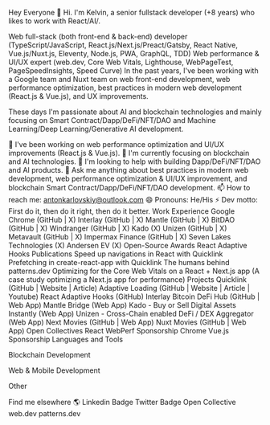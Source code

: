 Hey Everyone 👋
Hi. I'm Kelvin, a senior fullstack developer (+8 years) who likes to work with React/AI/.

Web full-stack (both front-end & back-end) developer (TypeScript/JavaScript, React.js/Next.js/Preact/Gatsby, React Native, Vue.js/Nuxt.js, Eleventy, Node.js, PWA, GraphQL, TDD)
Web performance & UI/UX expert (web.dev, Core Web Vitals, Lighthouse, WebPageTest, PageSpeedInsights, Speed Curve)
In the past years, I've been working with a Google team and Nuxt team on web front-end development, web performance optimization, best practices in modern web development (React.js & Vue.js), and UX improvements.

These days I'm passionate about AI and blockchain technologies and mainly focusing on Smart Contract/Dapp/DeFi/NFT/DAO and Machine Learning/Deep Learning/Generative AI development.



🌱 I've been working on web performance optimization and UI/UX improvements (React.js & Vue.js).
🌱 I'm currently focusing on blockchain and AI technologies.
🤔 I'm looking to help with building Dapp/DeFi/NFT/DAO and AI products.
💬 Ask me anything about best practices in modern web development, web performance optimization & UI/UX improvement, and blockchain Smart Contract/Dapp/DeFi/NFT/DAO development.
📫 How to reach me: antonkarlovskiy@outlook.com
😄 Pronouns: He/His
⚡ Dev motto: First do it, then do it right, then do it better.
Work Experience
Google Chrome (GitHub | X)
Interlay (GitHub | X)
Mantle (GitHub | X)
BitDAO (GitHub | X)
Windranger (GitHub | X)
Kado (X)
Unizen (GitHub | X)
Metavault (GitHub | X)
Impermax Finance (GitHub | X)
Seven Lakes Technologies (X)
Andersen EV (X)
Open-Source Awards
React Adaptive Hooks
Publications
Speed up navigations in React with Quicklink
Prefetching in create-react-app with Quicklink
The humans behind patterns.dev
Optimizing for the Core Web Vitals on a React + Next.js app (A case study optimizing a Next.js app for performance)
Projects
Quicklink (GitHub | Website | Article)
Adaptive Loading (GitHub | Website | Article | Youtube)
React Adaptive Hooks (GitHub)
Interlay Bitcoin DeFi Hub (GitHub | Web App)
Mantle Bridge (Web App)
Kado - Buy or Sell Digital Assets Instantly (Web App)
Unizen - Cross-Chain enabled DeFi / DEX Aggregator (Web App)
Next Movies (GitHub | Web App)
Nuxt Movies (GitHub | Web App)
Open Collectives
React WebPerf Sponsorship
Chrome Vue.js Sponsorship
Languages and Tools
      

Blockchain Development
          

Web & Mobile Development
     

Other
 

Find me elsewhere 🌎
Linkedin Badge Twitter Badge Open Collective web.dev patterns.dev
